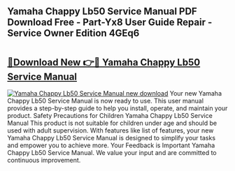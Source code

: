 ## Yamaha Chappy Lb50 Service Manual PDF Download Free - Part-Yx8 User Guide Repair - Service Owner Edition 4GEq6

# <h2><a href="http://bc8262.oget.top/?id=Yamaha+Chappy+Lb50+Service+Manual">🔗Download New 👉🔴 Yamaha Chappy Lb50 Service Manual</a></h2>

[![Yamaha Chappy Lb50 Service Manual new download](https://i.imgur.com/5g1atiW.png)](http://bc8262.oget.top/?id=Yamaha+Chappy+Lb50+Service+Manual)
Your new Yamaha Chappy Lb50 Service Manual is now ready to use. This user manual provides a step-by-step guide to help you install, operate, and maintain your product. Safety Precautions for Children Yamaha Chappy Lb50 Service Manual This product is not suitable for children under age and should be used with adult supervision. With features like list of features, your new Yamaha Chappy Lb50 Service Manual is designed to simplify your tasks and empower you to achieve more. Your Feedback is Important Yamaha Chappy Lb50 Service Manual. We value your input and are committed to continuous improvement.
